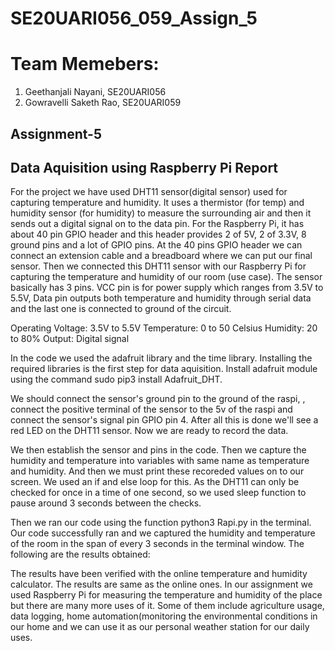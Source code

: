 # SE20UARI056_059_Assign_5
# Team Memebers:
1. Geethanjali Nayani, SE20UARI056
2. Gowravelli Saketh Rao, SE20UARI059
## Assignment-5
## Data Aquisition using Raspberry Pi Report
For the project we have used DHT11 sensor(digital sensor) used for capturing temperature and humidity. It uses a thermistor (for temp) and humidity sensor (for humidity) to measure the surrounding air and then it sends out a digital signal on to the data pin.
For the Raspberry Pi, it has about 40 pin GPIO header and this header provides 2 of 5V, 2 of 3.3V, 8 ground pins and a lot of GPIO pins. At the 40 pins GPIO header we can connect an extension cable and a breadboard where we can put our final sensor.
Then we connected this DHT11 sensor with our Raspberry Pi for capturing the temperature and humidity of our room (use case). The sensor basically has 3 pins. VCC pin is for power supply which ranges from 3.5V to 5.5V, Data pin outputs both temperature and humidity through serial data and the last one is connected to ground of the circuit.

Operating Voltage: 3.5V to 5.5V
Temperature: 0 to 50 Celsius
Humidity: 20 to 80%
Output: Digital signal

In the code we used the adafruit library and the time library. Installing the required libraries is the first step for data aquisition. Install adafruit module using the command sudo pip3 install Adafruit_DHT. 
 
We should connect the sensor's ground pin to the ground of the raspi, , connect the positive terminal of the sensor to the 5v of the raspi  and connect the sensor's signal pin GPIO pin 4. After all this is done we'll see a red LED on the DHT11 sensor. Now we are ready to record the data.

We then establish the sensor and pins in the code. Then we capture the humidity and temperature into variables with same name as temperature and humidity. And then we must print these recoreded values on to our screen. We used an if and else loop for this. As the DHT11 can only be checked for once in a time of one second, so we used sleep function to pause around 3 seconds between the checks.

Then we ran our code using the function python3 Rapi.py in the terminal.
Our code successfully ran and we captured the humidity and temperature of the room in the span of every 3 seconds in the terminal window. The following are the results obtained:
 
The results have been verified with the online temperature and humidity calculator. The results are same as the online ones.
In our assignment we used Raspberry Pi for measuring the temperature and humidity of the place but there are many more uses of it. Some of them include agriculture usage, data logging, home automation(monitoring the environmental conditions in our home and we can use it as our personal weather station for our daily uses.




